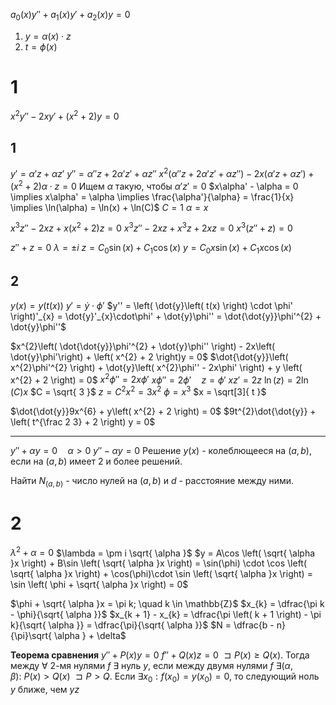 $a_{0}(x)y'' + a_{1}(x)y' + a_{2}(x)y = 0$
1. $y = \alpha(x) \cdot z$
2. $t = \phi(x)$

# 1
$x^{2}y'' - 2xy' + \left( x^{2} + 2 \right)y = 0$

## 1
$y' = \alpha' z + \alpha z'$
$y'' = \alpha''z + 2\alpha'z' + \alpha z''$
$x^{2}\left( \alpha''z + 2\alpha'z' + \alpha z'' \right) - 2x\left( \alpha'z + \alpha z' \right) + \left( x^{2} + 2 \right)\alpha \cdot z = 0$
Ищем $\alpha$ такую, чтобы $\alpha'z' = 0$
$x\alpha' - \alpha = 0 \implies x\alpha' = \alpha \implies \frac{\alpha'}{\alpha} = \frac{1}{x} \implies \ln(\alpha) = \ln(x) + \ln(C)$
$C = 1$
$\alpha = x$

$x^{3}z'' - 2xz + x\left( x^{2} + 2 \right)z = 0$
$x^{3}z'' - 2xz + x^{3}z + 2xz = 0$
$x^{3}\left( z'' + z \right) = 0$

$z'' + z = 0$
$\lambda = \pm i$
$z = C_{0}\sin(x) + C_{1}\cos(x)$
$y = C_{0}x \sin(x) + C_{1}x\cos(x)$


## 2
$y(x) = y(t(x))$
$y' = \dot{y}\cdot\phi'$
$y'' = \left( \dot{y}\left( t(x) \right) \cdot \phi' \right)'_{x} = \dot{y}'_{x}\cdot\phi' + \dot{y}\phi'' = \dot{\dot{y}}\phi'^{2} + \dot{y}\phi''$


$x^{2}\left( \dot{\dot{y}}\phi'^{2} + \dot{y}\phi'' \right) - 2x\left( \dot{y}\phi'\right) + \left( x^{2} + 2 \right)y = 0$
$\dot{\dot{y}}\left( x^{2}\phi'^{2} \right) + \dot{y}\left( x^{2}\phi'' - 2x\phi' \right) + y \left( x^{2} + 2 \right) = 0$
$x^{2}\phi'' = 2x\phi'$
$x\phi'' = 2\phi' \quad z = \phi'$
$xz' = 2z$
$\ln(z) = 2\ln(C)x$
	$C = \sqrt{ 3 }$
$z = C^{2}x^{2} = 3 x^{2}$
$\phi = x^{3}$
$x = \sqrt[3]{ t }$

$\dot{\dot{y}}9x^{6} + y\left( x^{2} + 2 \right) = 0$
$9t^{2}\dot{\dot{y}} + \left( t^{\frac 2 3} + 2 \right) y = 0$



---
$y'' + \alpha y = 0 \quad \alpha > 0$
$y'' - \alpha y = 0$
Решение $y(x)$ - колеблющееся на $\left( a, b \right)$, если на $\left( a, b \right)$ имеет 2 и более решений.

Найти $N_{\left( a, b \right)}$ - число нулей на $\left( a, b \right)$ и $d$ - расстояние между ними.

# 2
$\lambda^{2} + \alpha = 0$
$\lambda = \pm i \sqrt{ \alpha }$
$y = A\cos \left( \sqrt{ \alpha }x \right) + B\sin \left( \sqrt{ \alpha }x \right) = \sin(\phi) \cdot \cos \left( \sqrt{ \alpha }x \right) + \cos(\phi)\cdot \sin \left( \sqrt{ \alpha }x \right) = \sin \left( \phi + \sqrt{ \alpha }x \right) = 0$

$\phi + \sqrt{ \alpha }x = \pi k; \quad k \in \mathbb{Z}$
$x_{k} = \dfrac{\pi k - \phi}{\sqrt{ \alpha }}$
$x_{k + 1} - x_{k} = \dfrac{\pi \left( k + 1 \right) - \pi k}{\sqrt{ \alpha }} = \dfrac{\pi}{\sqrt{ \alpha }}$
$N = \dfrac{b - n}{\pi}\sqrt{ \alpha } + \delta$


**Теорема сравнения**
	$y'' + P(x) y = 0$
	$f'' + Q(x)z = 0$
		$\sqsupset P(x) \geq Q(x)$. Тогда между $\forall$ 2-мя нулями $f$ $\exists$ нуль $y$, если между двумя нулями $f\ \exists \left( \alpha, \beta \right):\ P(x) > Q(x)$
		$\sqsupset P > Q$. Если $\exists x_{0}: f(x_{0}) = y(x_{0}) = 0$, то следующий ноль $y$ ближе, чем $yz$



